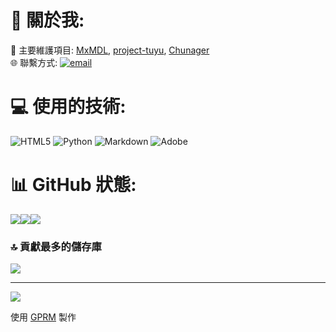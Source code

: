 # 💫 關於我:
🔭 主要維護項目: [MxMDL](https://github.com/ElliotCHEN37/MxMDL), [project-tuyu](https://github.com/ElliotCHEN37/project-tuyu), [Chunager](https://github.com/ElliotCHEN37/chunager)<br>🌐 聯繫方式: [![email](https://img.shields.io/badge/Email-D14836?logo=gmail&logoColor=white)](mailto:elliotchen2010@gmail.com) 
# 💻 使用的技術:
![HTML5](https://img.shields.io/badge/html5-%23E34F26.svg?style=flat&logo=html5&logoColor=white) ![Python](https://img.shields.io/badge/python-3670A0?style=flat&logo=python&logoColor=ffdd54) ![Markdown](https://img.shields.io/badge/markdown-%23000000.svg?style=flat&logo=markdown&logoColor=white) ![Adobe](https://img.shields.io/badge/adobe-%23FF0000.svg?style=flat&logo=adobe&logoColor=white)
# 📊 GitHub 狀態:
![](https://github-readme-stats.vercel.app/api?username=ElliotCHEN37&theme=bear&hide_border=false&include_all_commits=true&count_private=true)![](https://github-readme-streak-stats.herokuapp.com/?user=ElliotCHEN37&theme=bear&hide_border=false)![](https://github-readme-stats.vercel.app/api/top-langs/?username=ElliotCHEN37&theme=bear&hide_border=false&include_all_commits=true&count_private=true&layout=compact)
### 🔝 貢獻最多的儲存庫
![](https://github-contributor-stats.vercel.app/api?username=ElliotCHEN37&limit=3&theme=dark&combine_all_yearly_contributions=true)

---
[![](https://visitcount.itsvg.in/api?id=ElliotCHEN37&icon=0&color=0)](https://visitcount.itsvg.in)

使用 [GPRM](https://gprm.itsvg.in) 製作
